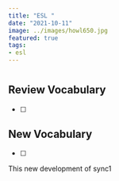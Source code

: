 ```yaml
---
title: "ESL "
date: "2021-10-11"
image: ../images/howl650.jpg
featured: true
tags:
- esl
---
```

#

## Review Vocabulary
* [ ]

## New Vocabulary
* [ ]

This new development of sync1
